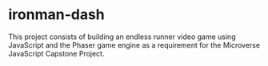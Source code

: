 # ironman-dash
This project consists of building an endless runner video game using JavaScript and the Phaser game engine as a requirement for the Microverse JavaScript Capstone Project.
